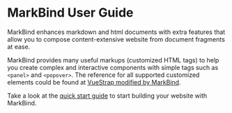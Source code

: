 <include src="../common/header.md" />

<div class="website-content">

# MarkBind User Guide

MarkBind enhances markdown and html documents with extra features that allow you to compose content-extensive website from document fragments at ease.

MarkBind provides many useful markups (customized HTML tags) to help you create complex and interactive components with simple tags such as `<panel>` and `<popover>`. The reference for all supported customized elements could be found at [VueStrap modified by MarkBind](https://markbind.github.io/vue-strap/).

Take a look at the [quick start guide](userQuickStart.html) to start building your website with MarkBind.

<include src="../common/userGuideSections.md" />
</div>

